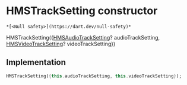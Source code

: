 


# HMSTrackSetting constructor




    *[<Null safety>](https://dart.dev/null-safety)*



HMSTrackSetting({[HMSAudioTrackSetting](../../hmssdk_flutter/HMSAudioTrackSetting-class.md)? audioTrackSetting, [HMSVideoTrackSetting](../../hmssdk_flutter/HMSVideoTrackSetting-class.md)? videoTrackSetting})





## Implementation

```dart
HMSTrackSetting({this.audioTrackSetting, this.videoTrackSetting});
```







